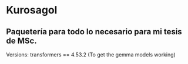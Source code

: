 # Kurosagol
Paquetería para todo lo necesario para mi tesis de MSc.
----
Versions: 
transformers == 4.53.2 (To get the gemma models working)
